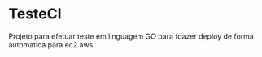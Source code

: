 # TesteCI
Projeto para efetuar teste em linguagem GO para fdazer deploy de forma automatica para ec2 aws
